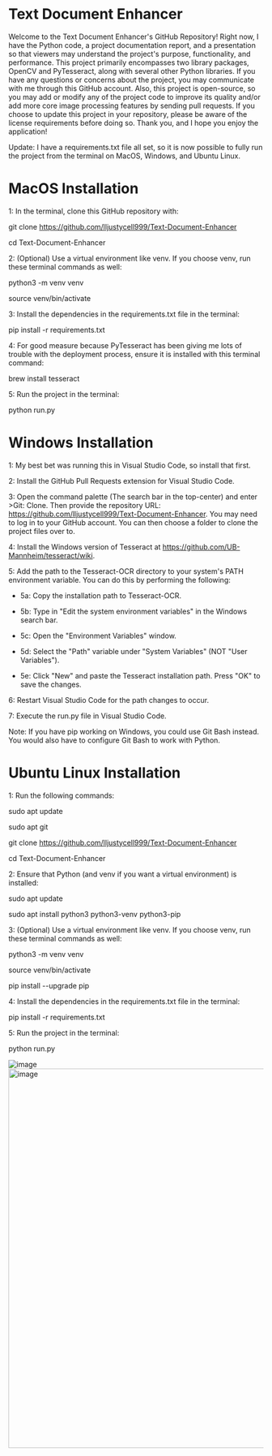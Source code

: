 # Text Document Enhancer

Welcome to the Text Document Enhancer's GitHub Repository! Right now, I have the Python code, a project documentation report, and a presentation so that viewers may understand the project's purpose, functionality, and performance. This project primarily encompasses two library packages, OpenCV and PyTesseract, along with several other Python libraries. If you have any questions or concerns about the project, you may communicate with me through this GitHub account. Also, this project is open-source, so you may add or modify any of the project code to improve its quality and/or add more core image processing features by sending pull requests. If you choose to update this project in your repository, please be aware of the license requirements before doing so. Thank you, and I hope you enjoy the application!

Update: I have a requirements.txt file all set, so it is now possible to fully run the project from the terminal on MacOS, Windows, and Ubuntu Linux.

# MacOS Installation

1: In the terminal, clone this GitHub repository with:

git clone https://github.com/lljustycell999/Text-Document-Enhancer

cd Text-Document-Enhancer

2: (Optional) Use a virtual environment like venv. If you choose venv, run these terminal commands as well:

python3 -m venv venv

source venv/bin/activate

3: Install the dependencies in the requirements.txt file in the terminal:

pip install -r requirements.txt

4: For good measure because PyTesseract has been giving me lots of trouble with the deployment process, ensure it is installed with this terminal command:

brew install tesseract

5: Run the project in the terminal:

python run.py

# Windows Installation

1: My best bet was running this in Visual Studio Code, so install that first.

2: Install the GitHub Pull Requests extension for Visual Studio Code.

3: Open the command palette (The search bar in the top-center) and enter >Git: Clone. Then provide the repository URL: https://github.com/lljustycell999/Text-Document-Enhancer. You may need to log in to your GitHub account. You can then choose a folder to clone the project files over to.

4: Install the Windows version of Tesseract at https://github.com/UB-Mannheim/tesseract/wiki.

5: Add the path to the Tesseract-OCR directory to your system's PATH environment variable. You can do this by performing the following:

  * 5a: Copy the installation path to Tesseract-OCR.
  
  * 5b: Type in "Edit the system environment variables" in the Windows search bar.
  
  * 5c: Open the "Environment Variables" window.
  
  * 5d: Select the "Path" variable under "System Variables" (NOT "User Variables").
  
  * 5e: Click "New" and paste the Tesseract installation path. Press "OK" to save the changes.
  
6: Restart Visual Studio Code for the path changes to occur.

7: Execute the run.py file in Visual Studio Code.

Note: If you have pip working on Windows, you could use Git Bash instead. You would also have to configure Git Bash to work with Python.

# Ubuntu Linux Installation

1: Run the following commands:

sudo apt update

sudo apt git

git clone https://github.com/lljustycell999/Text-Document-Enhancer

cd Text-Document-Enhancer

2: Ensure that Python (and venv if you want a virtual environment) is installed:

sudo apt update

sudo apt install python3 python3-venv python3-pip

3: (Optional) Use a virtual environment like venv. If you choose venv, run these terminal commands as well:

python3 -m venv venv

source venv/bin/activate

pip install --upgrade pip

4: Install the dependencies in the requirements.txt file in the terminal:

pip install -r requirements.txt

5: Run the project in the terminal:

python run.py

![image](https://github.com/lljustycell999/Text-Document-Enhancer/assets/123667513/38dcfdfc-3412-4f8d-a8ef-3725abc7ec44)
<img width="748" alt="image" src="https://github.com/lljustycell999/Text-Document-Enhancer/assets/123667513/aa05fc9a-36f2-4141-967d-1bf3229f0a33">

